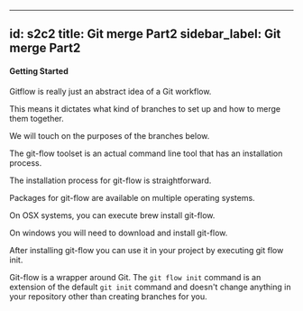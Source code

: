 
---
id: s2c2
title: Git merge Part2
sidebar_label: Git merge Part2
---

#### Getting Started
Gitflow is really just an abstract idea of a Git workflow.

 This means it dictates what kind of branches to set up and how to merge them together.

 We will touch on the purposes of the branches below.

 The git-flow toolset is an actual command line tool that has an installation process.

 The installation process for git-flow is straightforward.

 Packages for git-flow are available on multiple operating systems.

 On OSX systems, you can execute brew install git-flow.

 On windows you will need to download and install git-flow.

 After installing git-flow you can use it in your project by executing git flow init.

 Git-flow is a wrapper around Git.
 The `git flow init` command is an extension of the default `git init` command and doesn't change anything in your repository other than creating branches for you.
